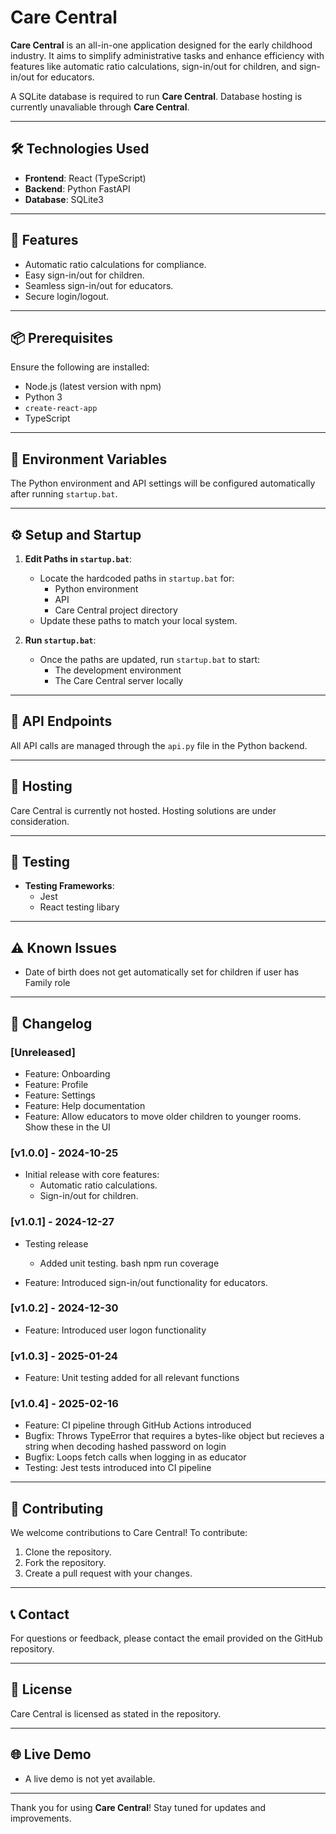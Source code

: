# Care Central

**Care Central** is an all-in-one application designed for the early childhood industry. It aims to simplify administrative tasks and enhance efficiency with features like automatic ratio calculations, sign-in/out for children, and sign-in/out for educators.

A SQLite database is required to run **Care Central**. Database hosting is currently unavaliable through **Care Central**.

---

## 🛠️ Technologies Used
- **Frontend**: React (TypeScript)
- **Backend**: Python FastAPI
- **Database**: SQLite3

---

## 🚀 Features
- Automatic ratio calculations for compliance.
- Easy sign-in/out for children.
- Seamless sign-in/out for educators.
- Secure login/logout.

---

## 📦 Prerequisites
Ensure the following are installed:
- Node.js (latest version with npm)
- Python 3
- `create-react-app`
- TypeScript

---

## 📝 Environment Variables
The Python environment and API settings will be configured automatically after running `startup.bat`.

---

## ⚙️ Setup and Startup

1. **Edit Paths in `startup.bat`**:
   - Locate the hardcoded paths in `startup.bat` for:
     - Python environment
     - API
     - Care Central project directory
   - Update these paths to match your local system.

2. **Run `startup.bat`**:
   - Once the paths are updated, run `startup.bat` to start:
     - The development environment
     - The Care Central server locally

---

## 🔗 API Endpoints
All API calls are managed through the `api.py` file in the Python backend.

---

## 📡 Hosting
Care Central is currently not hosted. Hosting solutions are under consideration.

---

## 🧪 Testing
- **Testing Frameworks**:
  - Jest
  - React testing libary

---

## ⚠️ Known Issues
- Date of birth does not get automatically set for children if user has Family role

---

## 📅 Changelog

### [Unreleased]
- Feature: Onboarding
- Feature: Profile
- Feature: Settings
- Feature: Help documentation
- Feature: Allow educators to move older children to younger rooms. Show these in the UI

<!-- ### [v1.0.2] - YYYY-MM-DD
- Feature: Introduced sign-in/out functionality for educators.
- Bugfix: Fixed incorrect ratio calculations for mixed age groups.
-->

### [v1.0.0] - 2024-10-25
- Initial release with core features:
  - Automatic ratio calculations.
  - Sign-in/out for children.

### [v1.0.1] - 2024-12-27
- Testing release
  - Added unit testing. 
    bash
    npm run coverage

- Feature: Introduced sign-in/out functionality for educators.

### [v1.0.2] - 2024-12-30
- Feature: Introduced user logon functionality

### [v1.0.3] - 2025-01-24
- Feature: Unit testing added for all relevant functions

### [v1.0.4] - 2025-02-16
- Feature: CI pipeline through GitHub Actions introduced
- Bugfix: Throws TypeError that requires a bytes-like object but recieves a string when decoding hashed password on login
- Bugfix: Loops fetch calls when logging in as educator
- Testing: Jest tests introduced into CI pipeline

---

## 🤝 Contributing

We welcome contributions to Care Central! To contribute:
1. Clone the repository.
2. Fork the repository.
3. Create a pull request with your changes.

---

## 📞 Contact
For questions or feedback, please contact the email provided on the GitHub repository.

---

## 📜 License
Care Central is licensed as stated in the repository.

---

## 🌐 Live Demo
- A live demo is not yet available.

---

Thank you for using **Care Central**! Stay tuned for updates and improvements.
